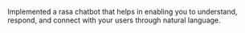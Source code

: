 Implemented a rasa chatbot that helps in enabling you to understand, respond, and connect with your users through natural language.
